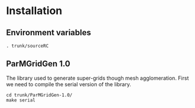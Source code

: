 # Installation

## Environment variables
    . trunk/sourceRC

## ParMGridGen 1.0
The library used to generate super-grids though mesh agglomeration. First we need to compile the serial version of the library.

    cd trunk/ParMGridGen-1.0/
    make serial


